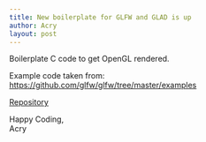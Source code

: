 ```yaml
---
title: New boilerplate for GLFW and GLAD is up
author: Acry
layout: post
---
```


Boilerplate C code to get OpenGL rendered.

Example code taken from:<br>
<https://github.com/glfw/glfw/tree/master/examples>

[Repository](https://github.com/Acry/glfw-glad-boilerplate)

Happy Coding,<br>
Acry
